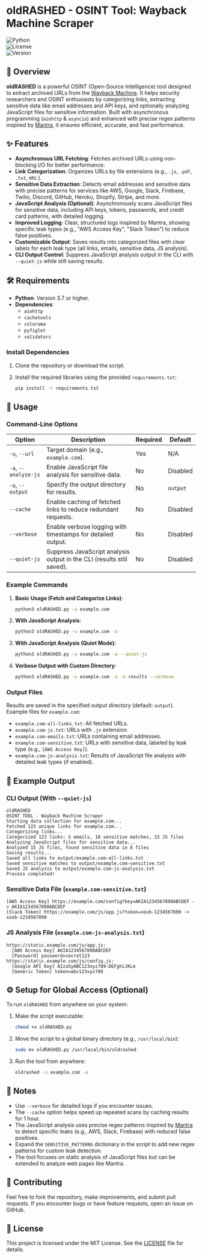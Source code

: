 # oldRASHED - OSINT Tool: Wayback Machine Scraper

![Python](https://img.shields.io/badge/Python-3.7%2B-blue.svg)  
![License](https://img.shields.io/badge/License-MIT-green.svg)  
![Version](https://img.shields.io/badge/Version-1.1.0-yellow.svg)

## 📖 Overview

**oldRASHED** is a powerful OSINT (Open-Source Intelligence) tool designed to extract archived URLs from the [Wayback Machine](https://archive.org/web/). It helps security researchers and OSINT enthusiasts by categorizing links, extracting sensitive data like email addresses and API keys, and optionally analyzing JavaScript files for sensitive information. Built with asynchronous programming (`aiohttp` & `asyncio`) and enhanced with precise regex patterns inspired by [Mantra](https://github.com/brosck/mantra), it ensures efficient, accurate, and fast performance.

## ✨ Features

- **Asynchronous URL Fetching**: Fetches archived URLs using non-blocking I/O for better performance.
- **Link Categorization**: Organizes URLs by file extensions (e.g., `.js`, `.pdf`, `.txt`, etc.).
- **Sensitive Data Extraction**: Detects email addresses and sensitive data with precise patterns for services like AWS, Google, Slack, Firebase, Twilio, Discord, GitHub, Heroku, Shopify, Stripe, and more.
- **JavaScript Analysis (Optional)**: Asynchronously scans JavaScript files for sensitive data, including API keys, tokens, passwords, and credit card patterns, with detailed logging.
- **Improved Logging**: Clear, structured logs inspired by Mantra, showing specific leak types (e.g., "AWS Access Key", "Slack Token") to reduce false positives.
- **Customizable Output**: Saves results into categorized files with clear labels for each leak type (all links, emails, sensitive data, JS analysis).
- **CLI Output Control**: Suppress JavaScript analysis output in the CLI with `--quiet-js` while still saving results.

## 🛠️ Requirements

- **Python**: Version 3.7 or higher.
- **Dependencies**:
  - `aiohttp`
  - `cachetools`
  - `colorama`
  - `pyfiglet`
  - `validators`

### Install Dependencies

1. Clone the repository or download the script.
2. Install the required libraries using the provided `requirements.txt`:

   ```bash
   pip install -r requirements.txt
   ```

## 🚀 Usage

### Command-Line Options

| Option          | Description                                                                 | Required | Default      |
|-----------------|-----------------------------------------------------------------------------|----------|--------------|
| `-u`, `--url`   | Target domain (e.g., `example.com`).                                       | Yes      | N/A          |
| `-a`, `--analyze-js` | Enable JavaScript file analysis for sensitive data.                    | No       | Disabled     |
| `-o`, `--output` | Specify the output directory for results.                              | No       | `output`     |
| `--cache`       | Enable caching of fetched links to reduce redundant requests.          | No       | Disabled     |
| `--verbose`     | Enable verbose logging with timestamps for detailed output.            | No       | Disabled     |
| `--quiet-js`    | Suppress JavaScript analysis output in the CLI (results still saved).  | No       | Disabled     |

### Example Commands

1. **Basic Usage (Fetch and Categorize Links)**:
   ```bash
   python3 oldRASHED.py -u example.com
   ```

2. **With JavaScript Analysis**:
   ```bash
   python3 oldRASHED.py -u example.com -a
   ```

3. **With JavaScript Analysis (Quiet Mode)**:
   ```bash
   python3 oldRASHED.py -u example.com -a --quiet-js
   ```

4. **Verbose Output with Custom Directory**:
   ```bash
   python3 oldRASHED.py -u example.com -a -o results --verbose
   ```

### Output Files

Results are saved in the specified output directory (default: `output`). Example files for `example.com`:

- `example.com-all-links.txt`: All fetched URLs.
- `example.com-js.txt`: URLs with `.js` extension.
- `example.com-emails.txt`: URLs containing email addresses.
- `example.com-sensitive.txt`: URLs with sensitive data, labeled by leak type (e.g., `[AWS Access Key]`).
- `example.com-js-analysis.txt`: Results of JavaScript file analysis with detailed leak types (if enabled).

## 📜 Example Output

### CLI Output (With `--quiet-js`)
```
oldRASHED
OSINT TOOL - Wayback Machine Scraper
Starting data collection for example.com...
Fetched 123 unique links for example.com...
Categorizing links...
Categorized 123 links: 5 emails, 10 sensitive matches, 15 JS files
Analyzing JavaScript files for sensitive data...
Analyzed 15 JS files, found sensitive data in 8 files
Saving results...
Saved all links to output/example.com-all-links.txt
Saved sensitive matches to output/example.com-sensitive.txt
Saved JS analysis to output/example.com-js-analysis.txt
Process completed!
```

### Sensitive Data File (`example.com-sensitive.txt`)
```
[AWS Access Key] https://example.com/config?key=AKIA1234567890ABCDEF -> AKIA1234567890ABCDEF
[Slack Token] https://example.com/js/app.js?token=xoxb-1234567890 -> xoxb-1234567890
```

### JS Analysis File (`example.com-js-analysis.txt`)
```
https://static.example.com/js/app.js:
  [AWS Access Key] AKIA1234567890ABCDEF
  [Password] password=secret123
https://static.example.com/js/config.js:
  [Google API Key] AIzaSyABC123xyz789-DEFghiJKLm
  [Generic Token] token=abc123xyz789
```

## ⚙️ Setup for Global Access (Optional)

To run `oldRASHED` from anywhere on your system:

1. Make the script executable:
   ```bash
   chmod +x oldRASHED.py
   ```

2. Move the script to a global binary directory (e.g., `/usr/local/bin`):
   ```bash
   sudo mv oldRASHED.py /usr/local/bin/oldrashed
   ```

3. Run the tool from anywhere:
   ```bash
   oldrashed -u example.com -a
   ```

## 📝 Notes

- Use `--verbose` for detailed logs if you encounter issues.
- The `--cache` option helps speed up repeated scans by caching results for 1 hour.
- The JavaScript analysis uses precise regex patterns inspired by [Mantra](https://github.com/brosck/mantra) to detect specific leaks (e.g., AWS, Slack, Firebase) with reduced false positives.
- Expand the `SENSITIVE_PATTERNS` dictionary in the script to add new regex patterns for custom leak detection.
- The tool focuses on static analysis of JavaScript files but can be extended to analyze web pages like Mantra.

## 🤝 Contributing

Feel free to fork the repository, make improvements, and submit pull requests. If you encounter bugs or have feature requests, open an issue on GitHub.

## 📜 License

This project is licensed under the MIT License. See the [LICENSE](LICENSE) file for details.